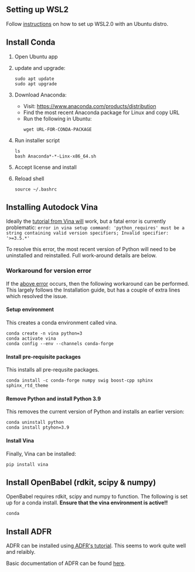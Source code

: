 ## Setting up WSL2
Follow [instructions](https://learn.microsoft.com/en-us/windows/wsl/install) on how to set up WSL2.0 with an Ubuntu distro. 

## Install Conda
1. 	Open Ubuntu app
2. 	update and upgrade:
    ```
    sudo apt update
    sudo apt upgrade
    ```
3. 	Download Anaconda:
    * Visit: https://www.anaconda.com/products/distribution
    * Find the most recent Anaconda package for Linux and copy URL
    * Run the following in Ubuntu:
        ````
        wget URL-FOR-CONDA-PACKAGE
        ````
4.	Run installer script
    ```
    ls
    bash Anaconda*-*-Linx-x86_64.sh
    ```
5. Accept license and install 

6. Reload shell
    ```
    source ~/.bashrc
    ```

## Installing Autodock Vina
Ideally the [tutorial from Vina will](https://autodock-vina.readthedocs.io/en/latest/installation.html) work, but a fatal error is currently problematic:
    ```
    error in vina setup command: 'python_requires' must be a string containing valid version specifiers; Invalid specifier: '>=3.5.*'
    ```

To resolve this error, the most recent version of Python will need to be uninstalled and reinstalled. Full work-around details are below.

### Workaround for version error
If the [above error](#installing-autodock-vina) occurs, then the following workaround can be performed. This largely follows the Installation guide, but has a couple of extra lines which resolved the issue.

#### Setup environment
This creates a conda environment called vina. 
```
conda create -n vina python=3
conda activate vina
conda config --env --channels conda-forge
```

#### Install pre-requisite packages
This installs all pre-requsite packages.
```
conda install -c conda-forge numpy swig boost-cpp sphinx sphinx_rtd_theme
```

#### Remove Python and install Python 3.9
This removes the current version of Python and installs an earlier version:
```
conda uninstall python
conda install ptyhon=3.9
```

#### Install Vina
Finally, Vina can be installed:
```
pip install vina
```

## Install OpenBabel (rdkit, scipy & numpy)
OpenBabel requires rdkit, scipy and numpy to function. The following is set up for a conda install. __Ensure that the vina environment is active!!__

```
conda 
```

## Install ADFR
ADFR can be installed using[ ADFR's tutorial](https://ccsb.scripps.edu/adcp/windows10/). This seems to work quite well and relaibly. 

Basic documentation of ADFR can be found [here](https://ccsb.scripps.edu/adfr/tutorial-redocking/). 
